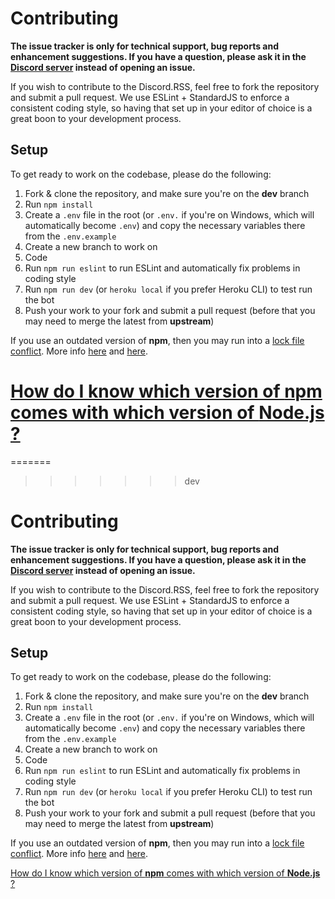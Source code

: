 # Contributing

**The issue tracker is only for technical support, bug reports and enhancement suggestions.
If you have a question, please ask it in the [Discord server](https://discord.gg/pudv7Rx) instead of opening an issue.**

If you wish to contribute to the Discord.RSS, feel free to fork the repository and submit a pull request.
We use ESLint + StandardJS to enforce a consistent coding style, so having that set up in your editor of choice is a great boon to your development process.

## Setup

To get ready to work on the codebase, please do the following:

1. Fork & clone the repository, and make sure you're on the **dev** branch
2. Run `npm install`
3. Create a `.env` file in the root (or `.env.` if you're on Windows, which will automatically become `.env`) and copy the necessary variables there from the `.env.example`
4. Create a new branch to work on
5. Code
6. Run `npm run eslint` to run ESLint and automatically fix problems in coding style
7. Run `npm run dev` (or `heroku local` if you prefer Heroku CLI) to test run the bot
8. Push your work to your fork and submit a pull request (before that you may need to merge the latest from **upstream**)

If you use an outdated version of **npm**, then you may run into a [lock file conflict](https://docs.npmjs.com/files/package-locks#resolving-lockfile-conflicts).
More info [here](https://github.com/npm/npm/issues/20434) and [here](https://github.com/npm/npm/issues/20891).

[How do I know which version of **npm** comes with which version of **Node.js** ?](https://nodejs.org/en/download/releases/)
=======
=======
>>>>>>> dev
# Contributing

**The issue tracker is only for technical support, bug reports and enhancement suggestions.
If you have a question, please ask it in the [Discord server](https://discord.gg/pudv7Rx) instead of opening an issue.**

If you wish to contribute to the Discord.RSS, feel free to fork the repository and submit a pull request.
We use ESLint + StandardJS to enforce a consistent coding style, so having that set up in your editor of choice is a great boon to your development process.

## Setup

To get ready to work on the codebase, please do the following:

1. Fork & clone the repository, and make sure you're on the **dev** branch
2. Run `npm install`
3. Create a `.env` file in the root (or `.env.` if you're on Windows, which will automatically become `.env`) and copy the necessary variables there from the `.env.example`
4. Create a new branch to work on
5. Code
6. Run `npm run eslint` to run ESLint and automatically fix problems in coding style
7. Run `npm run dev` (or `heroku local` if you prefer Heroku CLI) to test run the bot
8. Push your work to your fork and submit a pull request (before that you may need to merge the latest from **upstream**)

If you use an outdated version of **npm**, then you may run into a [lock file conflict](https://docs.npmjs.com/files/package-locks#resolving-lockfile-conflicts).
More info [here](https://github.com/npm/npm/issues/20434) and [here](https://github.com/npm/npm/issues/20891).

[How do I know which version of **npm** comes with which version of **Node.js** ?](https://nodejs.org/en/download/releases/)